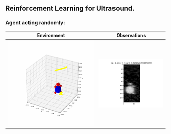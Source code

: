 ## Reinforcement Learning for Ultrasound.

### Agent acting randomly:
Environment             |  Observations
:-------------------------:|:-------------------------:
![](random_action_env.gif "Environment")   |  ![](random_action_obs.gif "Observations")



